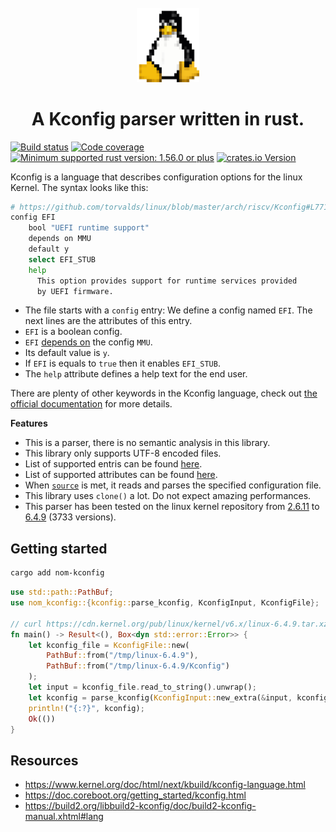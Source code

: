 <div align="center">
  <br>
  <img
    alt="Tux, the pinguin"
    src="./doc/tux.png"
    width=100px
  />
  <h1>A Kconfig parser written in rust.</h1>
</div>

[![Build status](https://github.com/Mcdostone/nom-kconfig/actions/workflows/build.yml/badge.svg)](https://github.com/Mcdostone/nom-kconfig/actions/workflows/build.yml)
[![Code coverage](https://codecov.io/gh/Mcdostone/nom-kconfig/branch/main/graph/badge.svg?token=QF0CRBCO2C)](https://codecov.io/gh/Mcdostone/nom-kconfig)
[![Minimum supported rust version: 1.56.0 or plus](https://img.shields.io/badge/MSRV-1.56.0+-lightgray.svg?logo=rust)](https://github.com/rust-bakery/nom#rust-version-requirements-msrv)
[![crates.io Version](https://img.shields.io/crates/v/nom-kconfig.svg?logo=crate)](https://crates.io/crates/nom-kconfig)



Kconfig is a language that describes configuration options for the linux Kernel. The syntax looks like this:
```bash
# https://github.com/torvalds/linux/blob/master/arch/riscv/Kconfig#L771
config EFI
	bool "UEFI runtime support"
	depends on MMU
	default y
	select EFI_STUB
	help
	  This option provides support for runtime services provided
	  by UEFI firmware.
```

- The file starts with a `config` entry: We define a config named `EFI`. The next lines are the attributes of this entry.
- `EFI` is a boolean config.
- `EFI` [depends on](https://www.kernel.org/doc/html/next/kbuild/kconfig-language.html#menu-attributes) the config `MMU`.
- Its default value is `y`.
- If `EFI` is equals to `true` then it enables `EFI_STUB`.
- The `help` attribute defines a help text for the end user.

There are plenty of other keywords in the Kconfig language, check out [the official documentation](https://www.kernel.org/doc/html/next/kbuild/kconfig-language.html) for more details.

**Features**

 - This is a parser, there is no semantic analysis in this library.
 - This library only supports UTF-8 encoded files.
 - List of supported entris can be found [here](https://docs.rs/nom-kconfig/latest/nom_kconfig/entry/enum.Entry.html).
 - List of supported attributes can be found [here](https://docs.rs/nom-kconfig/latest/nom_kconfig/attribute/enum.Attribute.html).
 - When [`source`](https://www.kernel.org/doc/html/next/kbuild/kconfig-language.html#menu-entries) is met, it reads and parses the specified configuration file.
 - This library uses `clone()` a lot. Do not expect amazing performances.
 - This parser has been tested on the linux kernel repository from [2.6.11](https://cdn.kernel.org/pub/linux/kernel/v2.6/linux-2.6.11.tar.xz) to [6.4.9](https://cdn.kernel.org/pub/linux/kernel/v6.x/linux-6.4.9.tar.xz) (3733 versions).
 

## Getting started

```bash
cargo add nom-kconfig
```

```rust
use std::path::PathBuf;
use nom_kconfig::{kconfig::parse_kconfig, KconfigInput, KconfigFile};

// curl https://cdn.kernel.org/pub/linux/kernel/v6.x/linux-6.4.9.tar.xz | tar -xJ -C /tmp/
fn main() -> Result<(), Box<dyn std::error::Error>> {
    let kconfig_file = KconfigFile::new(
        PathBuf::from("/tmp/linux-6.4.9"), 
        PathBuf::from("/tmp/linux-6.4.9/Kconfig")
    );
    let input = kconfig_file.read_to_string().unwrap();
    let kconfig = parse_kconfig(KconfigInput::new_extra(&input, kconfig_file));
    println!("{:?}", kconfig);
    Ok(())
}
```

## Resources
 - https://www.kernel.org/doc/html/next/kbuild/kconfig-language.html
 - https://doc.coreboot.org/getting_started/kconfig.html
 - https://build2.org/libbuild2-kconfig/doc/build2-kconfig-manual.xhtml#lang